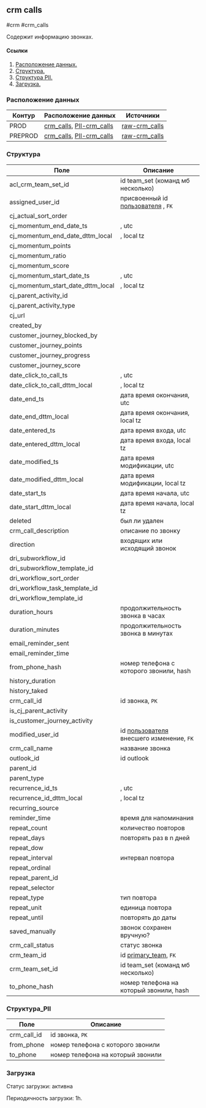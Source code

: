 ## crm calls
#crm #crm_calls

Содержит информацию звонках.


#### Ссылки
1. [Расположение данных.](#расположение-данных)
2. [Структура.](#структура)
3. [Структура PII.](#структура_PII)
4. [Загрузка.](#загрузка)


### Расположение данных

| Контур  | Расположение данных                                                                                                                                                                                                              | Источники                                                                                                                   |
|---------|----------------------------------------------------------------------------------------------------------------------------------------------------------------------------------------------------------------------------------|-----------------------------------------------------------------------------------------------------------------------------|
| PROD    | [crm_calls](https://yt.yandex-team.ru/hahn/navigation?path=//home/cloud-dwh/data/prod/ods/crm/crm_calls), [PII-crm_calls](https://yt.yandex-team.ru/hahn/navigation?path=//home/cloud-dwh/data/prod/ods/crm/PII/crm_calls)       | [raw-crm_calls](https://yt.yandex-team.ru/hahn/navigation?path=//home/cloud-dwh/data/prod/raw/mysql/crm-cloud/cloud8_calls) |
| PREPROD | [crm_calls](https://yt.yandex-team.ru/hahn/navigation?path=//home/cloud-dwh/data/preprod/ods/crm/crm_calls), [PII-crm_calls](https://yt.yandex-team.ru/hahn/navigation?path=//home/cloud-dwh/data/preprod/ods/crm/PII/crm_calls) | [raw-crm_calls](https://yt.yandex-team.ru/hahn/navigation?path=//home/cloud-dwh/data/prod/raw/mysql/crm-cloud/cloud8_calls) |


### Структура

| Поле                              | Описание                                                                                                                         |
|-----------------------------------|----------------------------------------------------------------------------------------------------------------------------------|
| acl_crm_team_set_id               | id team_set (команд мб несколько)                                                                                                |
| assigned_user_id                  | присвоенный id [пользователя](https://a.yandex-team.ru/arc_vcs/cloud/dwh/nirvana/vh/workflows/ods/yt/crm/crm_users) , `FK`       |
| cj_actual_sort_order              |                                                                                                                                  |
| cj_momentum_end_date_ts           | , utc                                                                                                                            |
| cj_momentum_end_date_dttm_local   | , local tz                                                                                                                       |
| cj_momentum_points                |                                                                                                                                  |
| cj_momentum_ratio                 |                                                                                                                                  |
| cj_momentum_score                 |                                                                                                                                  |
| cj_momentum_start_date_ts         | , utc                                                                                                                            |
| cj_momentum_start_date_dttm_local | , local tz                                                                                                                       |
| cj_parent_activity_id             |                                                                                                                                  |
| cj_parent_activity_type           |                                                                                                                                  |
| cj_url                            |                                                                                                                                  |
| created_by                        |                                                                                                                                  |
| customer_journey_blocked_by       |                                                                                                                                  |
| customer_journey_points           |                                                                                                                                  |
| customer_journey_progress         |                                                                                                                                  |
| customer_journey_score            |                                                                                                                                  |
| date_click_to_call_ts             | , utc                                                                                                                            |
| date_click_to_call_dttm_local     | , local tz                                                                                                                       |
| date_end_ts                       | дата время окончания, utc                                                                                                        |
| date_end_dttm_local               | дата время окончания, local tz                                                                                                   |
| date_entered_ts                   | дата время входа, utc                                                                                                            |
| date_entered_dttm_local           | дата время входа, local tz                                                                                                       |
| date_modified_ts                  | дата время модификации, utc                                                                                                      |
| date_modified_dttm_local          | дата время модификации, local tz                                                                                                 |
| date_start_ts                     | дата время начала, utc                                                                                                           |
| date_start_dttm_local             | дата время начала, local tz                                                                                                      |
| deleted                           | был ли удален                                                                                                                    |
| crm_call_description              | описание по звонку                                                                                                               |
| direction                         | входящих или исходящий звонок                                                                                                    |
| dri_subworkflow_id                |                                                                                                                                  |
| dri_subworkflow_template_id       |                                                                                                                                  |
| dri_workflow_sort_order           |                                                                                                                                  |
| dri_workflow_task_template_id     |                                                                                                                                  |
| dri_workflow_template_id          |                                                                                                                                  |
| duration_hours                    | продолжительность звонка в часах                                                                                                 |
| duration_minutes                  | продолжительность звонка в минутах                                                                                               |
| email_reminder_sent               |                                                                                                                                  |
| email_reminder_time               |                                                                                                                                  |
| from_phone_hash                   | номер телефона с которого звонили, hash                                                                                          |
| history_duration                  |                                                                                                                                  |
| history_taked                     |                                                                                                                                  |
| crm_call_id                       | id звонка, `PK`                                                                                                                  |
| is_cj_parent_activity             |                                                                                                                                  |
| is_customer_journey_activity      |                                                                                                                                  |
| modified_user_id                  | id [пользователя](https://a.yandex-team.ru/arc_vcs/cloud/dwh/nirvana/vh/workflows/ods/yt/crm/crm_users) внесшего изменение, `FK` |
| crm_call_name                     | название звонка                                                                                                                  |
| outlook_id                        | id outlook                                                                                                                       |
| parent_id                         |                                                                                                                                  |
| parent_type                       |                                                                                                                                  |
| recurrence_id_ts                  | , utc                                                                                                                            |
| recurrence_id_dttm_local          | , local tz                                                                                                                       |
| recurring_source                  |                                                                                                                                  |
| reminder_time                     | время для напоминания                                                                                                            |
| repeat_count                      | количество повторов                                                                                                              |
| repeat_days                       | повторять раз в n дней                                                                                                           |
| repeat_dow                        |                                                                                                                                  |
| repeat_interval                   | интервал повтора                                                                                                                 |
| repeat_ordinal                    |                                                                                                                                  |
| repeat_parent_id                  |                                                                                                                                  |
| repeat_selector                   |                                                                                                                                  |
| repeat_type                       | тип повтора                                                                                                                      |
| repeat_unit                       | единица повтора                                                                                                                  |
| repeat_until                      | повторять до даты                                                                                                                |
| saved_manually                    | звонок сохранен вручную?                                                                                                         |
| crm_call_status                   | статус звонка                                                                                                                    |
| crm_team_id                       | id [primary_team](https://a.yandex-team.ru/arc_vcs/cloud/dwh/nirvana/vh/workflows/ods/yt/crm/crm_teams), `FK`                    |
| crm_team_set_id                   | id team_set (команд мб несколько)                                                                                                |
| to_phone_hash                     | номер телефона на который звонили, hash                                                                                          |


### Структура_PII

| Поле        | Описание                          |
|-------------|-----------------------------------|
| crm_call_id | id звонка, `PK`                   |
| from_phone  | номер телефона с которого звонили |
| to_phone    | номер телефона на который звонили |


### Загрузка
Статус загрузки: активна

Периодичность загрузки: 1h.
